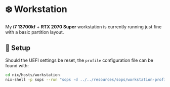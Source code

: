 # ❄️ Workstation
My **i7 13700kf** + **RTX 2070 Super** workstation is currently running just fine with a basic partition layout.

## 🚀 Setup
Should the UEFI settings be reset, the `profile` configuration file can be found with:

```bash
cd nix/hosts/workstation
nix-shell -p sops --run "sops -d ../../resources/sops/workstation-profile > profile"
```
